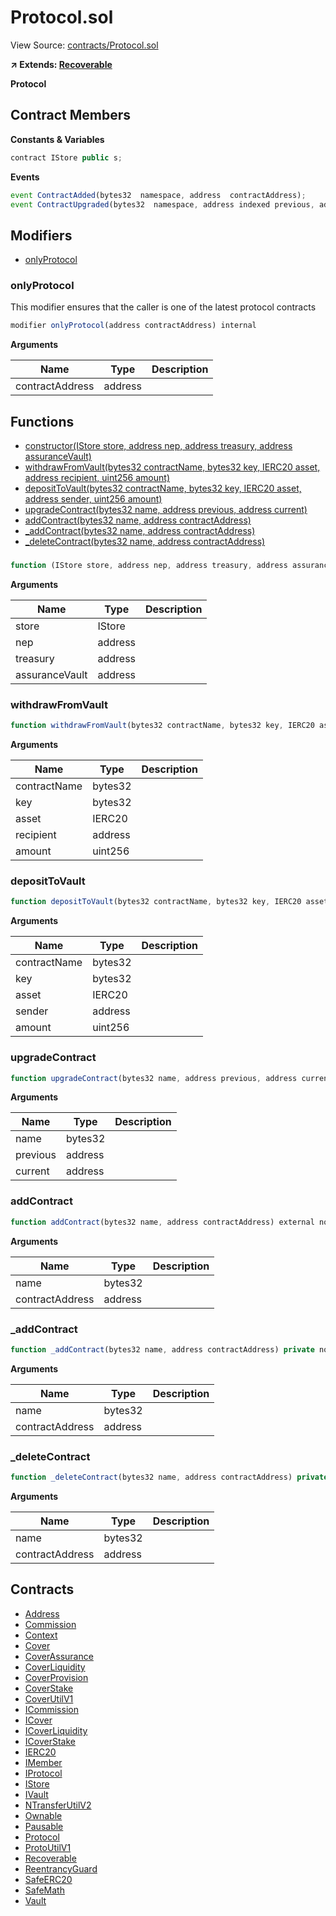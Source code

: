 # Protocol.sol

View Source: [contracts/Protocol.sol](../contracts/Protocol.sol)

**↗ Extends: [Recoverable](Recoverable.md)**

**Protocol**

## Contract Members
**Constants & Variables**

```js
contract IStore public s;

```

**Events**

```js
event ContractAdded(bytes32  namespace, address  contractAddress);
event ContractUpgraded(bytes32  namespace, address indexed previous, address indexed current);
```

## Modifiers

- [onlyProtocol](#onlyprotocol)

### onlyProtocol

This modifier ensures that the caller is one of the latest protocol contracts

```js
modifier onlyProtocol(address contractAddress) internal
```

**Arguments**

| Name        | Type           | Description  |
| ------------- |------------- | -----|
| contractAddress | address |  | 

## Functions

- [constructor(IStore store, address nep, address treasury, address assuranceVault)](#)
- [withdrawFromVault(bytes32 contractName, bytes32 key, IERC20 asset, address recipient, uint256 amount)](#withdrawfromvault)
- [depositToVault(bytes32 contractName, bytes32 key, IERC20 asset, address sender, uint256 amount)](#deposittovault)
- [upgradeContract(bytes32 name, address previous, address current)](#upgradecontract)
- [addContract(bytes32 name, address contractAddress)](#addcontract)
- [_addContract(bytes32 name, address contractAddress)](#_addcontract)
- [_deleteContract(bytes32 name, address contractAddress)](#_deletecontract)

### 

```js
function (IStore store, address nep, address treasury, address assuranceVault) public nonpayable
```

**Arguments**

| Name        | Type           | Description  |
| ------------- |------------- | -----|
| store | IStore |  | 
| nep | address |  | 
| treasury | address |  | 
| assuranceVault | address |  | 

### withdrawFromVault

```js
function withdrawFromVault(bytes32 contractName, bytes32 key, IERC20 asset, address recipient, uint256 amount) public nonpayable nonReentrant onlyProtocol whenNotPaused 
```

**Arguments**

| Name        | Type           | Description  |
| ------------- |------------- | -----|
| contractName | bytes32 |  | 
| key | bytes32 |  | 
| asset | IERC20 |  | 
| recipient | address |  | 
| amount | uint256 |  | 

### depositToVault

```js
function depositToVault(bytes32 contractName, bytes32 key, IERC20 asset, address sender, uint256 amount) public nonpayable nonReentrant onlyProtocol whenNotPaused 
```

**Arguments**

| Name        | Type           | Description  |
| ------------- |------------- | -----|
| contractName | bytes32 |  | 
| key | bytes32 |  | 
| asset | IERC20 |  | 
| sender | address |  | 
| amount | uint256 |  | 

### upgradeContract

```js
function upgradeContract(bytes32 name, address previous, address current) external nonpayable onlyOwner onlyProtocol whenNotPaused 
```

**Arguments**

| Name        | Type           | Description  |
| ------------- |------------- | -----|
| name | bytes32 |  | 
| previous | address |  | 
| current | address |  | 

### addContract

```js
function addContract(bytes32 name, address contractAddress) external nonpayable onlyProtocol whenNotPaused 
```

**Arguments**

| Name        | Type           | Description  |
| ------------- |------------- | -----|
| name | bytes32 |  | 
| contractAddress | address |  | 

### _addContract

```js
function _addContract(bytes32 name, address contractAddress) private nonpayable
```

**Arguments**

| Name        | Type           | Description  |
| ------------- |------------- | -----|
| name | bytes32 |  | 
| contractAddress | address |  | 

### _deleteContract

```js
function _deleteContract(bytes32 name, address contractAddress) private nonpayable
```

**Arguments**

| Name        | Type           | Description  |
| ------------- |------------- | -----|
| name | bytes32 |  | 
| contractAddress | address |  | 

## Contracts

* [Address](Address.md)
* [Commission](Commission.md)
* [Context](Context.md)
* [Cover](Cover.md)
* [CoverAssurance](CoverAssurance.md)
* [CoverLiquidity](CoverLiquidity.md)
* [CoverProvision](CoverProvision.md)
* [CoverStake](CoverStake.md)
* [CoverUtilV1](CoverUtilV1.md)
* [ICommission](ICommission.md)
* [ICover](ICover.md)
* [ICoverLiquidity](ICoverLiquidity.md)
* [ICoverStake](ICoverStake.md)
* [IERC20](IERC20.md)
* [IMember](IMember.md)
* [IProtocol](IProtocol.md)
* [IStore](IStore.md)
* [IVault](IVault.md)
* [NTransferUtilV2](NTransferUtilV2.md)
* [Ownable](Ownable.md)
* [Pausable](Pausable.md)
* [Protocol](Protocol.md)
* [ProtoUtilV1](ProtoUtilV1.md)
* [Recoverable](Recoverable.md)
* [ReentrancyGuard](ReentrancyGuard.md)
* [SafeERC20](SafeERC20.md)
* [SafeMath](SafeMath.md)
* [Vault](Vault.md)
